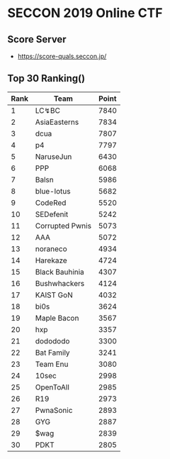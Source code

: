 # SECCON 2019 Online CTF

## Score Server
- https://score-quals.seccon.jp/

## Top 30 Ranking()
|Rank|Team|Point|
|---|---|---|
|1|LC↯BC|7840|
|2|AsiaEasterns|7834|
|3|dcua|7807|
|4|p4|7797|
|5|NaruseJun|6430|
|6|PPP|6068|
|7|Balsn|5986|
|8|blue-lotus|5682|
|9|CodeRed|5520|
|10|SEDefenit|5242|
|11|Corrupted Pwnis|5073|
|12|AAA|5072|
|13|noraneco|4934|
|14|Harekaze|4724|
|15|Black Bauhinia|4307|
|16|Bushwhackers|4124|
|17|KAIST GoN|4032|
|18|bi0s|3624|
|19|Maple Bacon|3567|
|20|hxp|3357|
|21|dodododo|3300|
|22|Bat Family|3241|
|23|Team Enu|3080|
|24|10sec|2998|
|25|OpenToAll|2985|
|26|R19|2973|
|27|PwnaSonic|2893|
|28|GYG|2887|
|29|$wag|2839|
|30|PDKT|2805|
